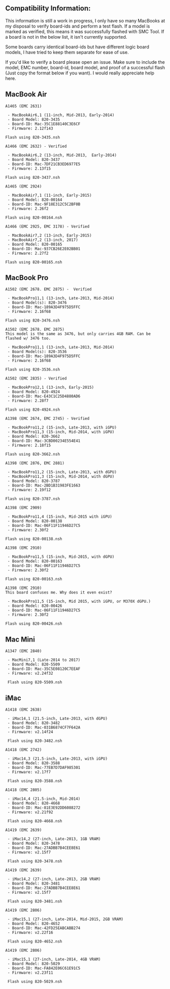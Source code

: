 **Compatibility Information:**
-
This information is still a work in progress, I only have so many MacBooks at my disposal to verify board-ids and perform a test flash. If a model is marked as verified, this means it was successfully flashed with SMC Tool. If a board is not in the below list, it isn't currently supported.

Some boards carry identical board-ids but have different logic board models, I have tried to keep them separate for ease of use.

If you'd like to verify a board please open an issue. Make sure to include the model, EMC number, board-id, board model, and proof of a successful flash (Just copy the format below if you want). I would really appreciate help here.

**MacBook Air**
-
```
A1465 (EMC 2631)

 - MacBookAir6,1 (11-inch, Mid-2013, Early-2014)
 - Board Model: 820-3435
 - Board-ID: Mac-35C1E88140C3E6CF
 - Firmware: 2.12f143

Flash using 820-3435.nsh
```

```
A1466 (EMC 2632) - Verified

 - MacBookAir6,2 (13-inch, Mid-2013,  Early-2014)
 - Board Model: 820-3437
 - Board-ID: Mac-7DF21CB3ED6977E5
 - Firmware: 2.13f15

Flash using 820-3437.nsh
```

```
A1465 (EMC 2924)

 - MacBookAir7,1 (11-inch, Early-2015)
 - Board Model: 820-00164
 - Board-ID: Mac-9F18E312C5C2BF0B
 - Firmware: 2.26f2

Flash using 820-00164.nsh
```

```
A1466 (EMC 2925, EMC 3178) - Verified

 - MacBookAir7,2 (13-inch, Early-2015)
 - MacBookAir7,2 (13-inch, 2017)
 - Board Model: 820-00165
 - Board-ID: Mac-937CB26E2E02BB01
 - Firmware: 2.27f2

Flash using 820-00165.nsh
```
**MacBook Pro**
-
```
A1502 (EMC 2678. EMC 2875) -  Verified

 - MacBookPro11,1 (13-inch, Late-2013, Mid-2014)
 - Board Model(s): 820-3476
 - Board-ID: Mac-189A3D4F975D5FFC
 - Firmware: 2.16f68

Flash using 820-3476.nsh
```

```
A1502 (EMC 2678. EMC 2875)
This model is the same as 3476, but only carries 4GB RAM. Can be flashed w/ 3476 too.

 - MacBookPro11,1 (13-inch, Late-2013, Mid-2014)
 - Board Model(s): 820-3536
 - Board-ID: Mac-189A3D4F975D5FFC
 - Firmware: 2.16f68

Flash using 820-3536.nsh
```

```
A1502 (EMC 2835) - Verified

 - MacBookPro12,1 (13-inch, Early-2015)
 - Board Model: 820-4924 
 - Board-ID: Mac-E43C1C25D4880AD6
 - Firmware: 2.28f7

Flash using 820-4924.nsh
```

```
A1398 (EMC 2674, EMC 2745) - Verified

 - MacBookPro11,2 (15-inch, Late-2013, with iGPU)
 - MacBookPro11,3 (15-inch, Mid-2014, with iGPU)
 - Board Model: 820-3662
 - Board-ID: Mac-3CBD00234E554E41
 - Firmware: 2.18f15

Flash using 820-3662.nsh
```

```
A1398 (EMC 2876, EMC 2881)

 - MacBookPro11,2 (15-inch, Late-2013, with dGPU)
 - MacBookPro11,3 (15-inch, Mid-2014, with dGPU)
 - Board Model: 820-3787
 - Board-ID: Mac-2BD1B31983FE1663
 - Firmware: 2.19f12

Flash using 820-3787.nsh
```

```
A1398 (EMC 2909)

 - MacBookPro11,4 (15-inch, Mid-2015 with iGPU)
 - Board Model: 820-00138
 - Board-ID: Mac-06F11F11946D27C5
 - Firmware: 2.30f2

Flash using 820-00138.nsh
```

```
A1398 (EMC 2910)

 - MacBookPro11,5 (15-inch, Mid-2015, with dGPU)
 - Board Model: 820-00163
 - Board-ID: Mac-06F11F11946D27C5
 - Firmware: 2.30f2

Flash using 820-00163.nsh
```

```
A1398 (EMC 2910)
This board confuses me. Why does it even exist?

 - MacBookPro11,5 (15-inch, Mid 2015, with iGPU, or M370X dGPU.)
 - Board Model: 820-00426
 - Board-ID: Mac-06F11F11946D27C5
 - Firmware: 2.30f2

Flash using 820-00426.nsh
```
**Mac Mini**
-
```
A1347 (EMC 2840)

 - MacMini7,1 (Late-2014 to 2017)
 - Board Model: 820-5509
 - Board-ID: Mac-35C5E08120C7EEAF
 - Firmware: v2.24f32
 
 Flash using 820-5509.nsh
```
**iMac**
-
```
A1418 (EMC 2638)

 - iMac14,1 (21.5-inch, Late-2013, with dGPU)
 - Board Model: 820-3482
 - Board-ID: Mac-031B6874CF7F642A
 - Firmware: v2.14f24
 
 Flash using 820-3482.nsh
```

```
A1418 (EMC 2742)

 - iMac14,3 (21.5-inch, Late-2013, with iGPU)
 - Board Model: 820-3588
 - Board-ID: Mac-77EB7D7DAF985301
 - Firmware: v2.17f7

 Flash using 820-3588.nsh
```

```
A1418 (EMC 2805)

 - iMac14,4 (21.5-inch, Mid-2014)
 - Board Model: 820-4668
 - Board-ID: Mac-81E3E92DD6088272
 - Firmware: v2.21f92

 Flash using 820-4668.nsh
```

```
A1419 (EMC 2639)

 - iMac14,2 (27-inch, Late-2013, 1GB VRAM)
 - Board Model: 820-3478
 - Board-ID: Mac-27ADBB7B4CEE8E61
 - Firmware: v2.15f7
 
 Flash using 820-3478.nsh
```

```
A1419 (EMC 2639)

 - iMac14,2 (27-inch, Late-2013, 2GB VRAM)
 - Board Model: 820-3481
 - Board-ID: Mac-27ADBB7B4CEE8E61
 - Firmware: v2.15f7
 
 Flash using 820-3481.nsh
```

```
A1419 (EMC 2806)

 - iMac15,1 (27-inch, Late-2014, Mid-2015, 2GB VRAM)
 - Board Model: 820-4652
 - Board-ID: Mac-42FD25EABCABB274
 - Firmware: v2.22f16
 
 Flash using 820-4652.nsh
```

```
A1419 (EMC 2806)

 - iMac15,1 (27-inch, Late-2014, 4GB VRAM)
 - Board Model: 820-5029
 - Board-ID: Mac-FA842E06C61E91C5
 - Firmware: v2.23f11
 
 Flash using 820-5029.nsh
```
